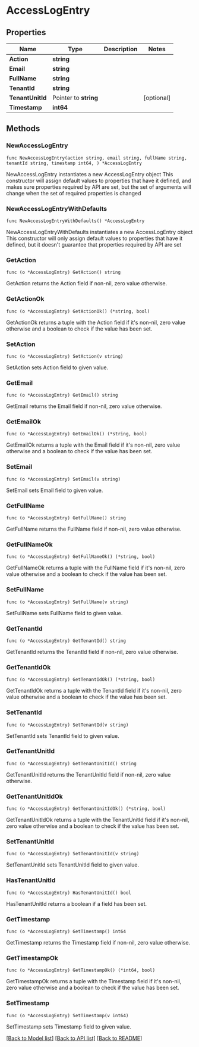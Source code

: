 # AccessLogEntry

## Properties

Name | Type | Description | Notes
------------ | ------------- | ------------- | -------------
**Action** | **string** |  | 
**Email** | **string** |  | 
**FullName** | **string** |  | 
**TenantId** | **string** |  | 
**TenantUnitId** | Pointer to **string** |  | [optional] 
**Timestamp** | **int64** |  | 

## Methods

### NewAccessLogEntry

`func NewAccessLogEntry(action string, email string, fullName string, tenantId string, timestamp int64, ) *AccessLogEntry`

NewAccessLogEntry instantiates a new AccessLogEntry object
This constructor will assign default values to properties that have it defined,
and makes sure properties required by API are set, but the set of arguments
will change when the set of required properties is changed

### NewAccessLogEntryWithDefaults

`func NewAccessLogEntryWithDefaults() *AccessLogEntry`

NewAccessLogEntryWithDefaults instantiates a new AccessLogEntry object
This constructor will only assign default values to properties that have it defined,
but it doesn't guarantee that properties required by API are set

### GetAction

`func (o *AccessLogEntry) GetAction() string`

GetAction returns the Action field if non-nil, zero value otherwise.

### GetActionOk

`func (o *AccessLogEntry) GetActionOk() (*string, bool)`

GetActionOk returns a tuple with the Action field if it's non-nil, zero value otherwise
and a boolean to check if the value has been set.

### SetAction

`func (o *AccessLogEntry) SetAction(v string)`

SetAction sets Action field to given value.


### GetEmail

`func (o *AccessLogEntry) GetEmail() string`

GetEmail returns the Email field if non-nil, zero value otherwise.

### GetEmailOk

`func (o *AccessLogEntry) GetEmailOk() (*string, bool)`

GetEmailOk returns a tuple with the Email field if it's non-nil, zero value otherwise
and a boolean to check if the value has been set.

### SetEmail

`func (o *AccessLogEntry) SetEmail(v string)`

SetEmail sets Email field to given value.


### GetFullName

`func (o *AccessLogEntry) GetFullName() string`

GetFullName returns the FullName field if non-nil, zero value otherwise.

### GetFullNameOk

`func (o *AccessLogEntry) GetFullNameOk() (*string, bool)`

GetFullNameOk returns a tuple with the FullName field if it's non-nil, zero value otherwise
and a boolean to check if the value has been set.

### SetFullName

`func (o *AccessLogEntry) SetFullName(v string)`

SetFullName sets FullName field to given value.


### GetTenantId

`func (o *AccessLogEntry) GetTenantId() string`

GetTenantId returns the TenantId field if non-nil, zero value otherwise.

### GetTenantIdOk

`func (o *AccessLogEntry) GetTenantIdOk() (*string, bool)`

GetTenantIdOk returns a tuple with the TenantId field if it's non-nil, zero value otherwise
and a boolean to check if the value has been set.

### SetTenantId

`func (o *AccessLogEntry) SetTenantId(v string)`

SetTenantId sets TenantId field to given value.


### GetTenantUnitId

`func (o *AccessLogEntry) GetTenantUnitId() string`

GetTenantUnitId returns the TenantUnitId field if non-nil, zero value otherwise.

### GetTenantUnitIdOk

`func (o *AccessLogEntry) GetTenantUnitIdOk() (*string, bool)`

GetTenantUnitIdOk returns a tuple with the TenantUnitId field if it's non-nil, zero value otherwise
and a boolean to check if the value has been set.

### SetTenantUnitId

`func (o *AccessLogEntry) SetTenantUnitId(v string)`

SetTenantUnitId sets TenantUnitId field to given value.

### HasTenantUnitId

`func (o *AccessLogEntry) HasTenantUnitId() bool`

HasTenantUnitId returns a boolean if a field has been set.

### GetTimestamp

`func (o *AccessLogEntry) GetTimestamp() int64`

GetTimestamp returns the Timestamp field if non-nil, zero value otherwise.

### GetTimestampOk

`func (o *AccessLogEntry) GetTimestampOk() (*int64, bool)`

GetTimestampOk returns a tuple with the Timestamp field if it's non-nil, zero value otherwise
and a boolean to check if the value has been set.

### SetTimestamp

`func (o *AccessLogEntry) SetTimestamp(v int64)`

SetTimestamp sets Timestamp field to given value.



[[Back to Model list]](../README.md#documentation-for-models) [[Back to API list]](../README.md#documentation-for-api-endpoints) [[Back to README]](../README.md)


